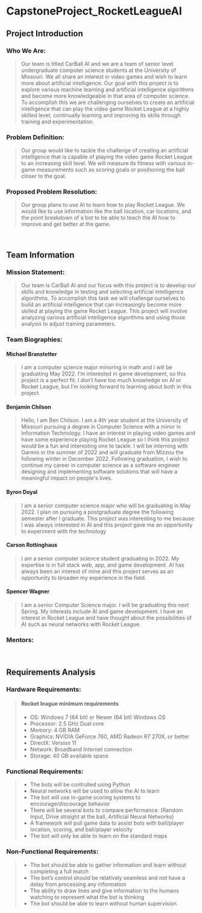 # CapstoneProject_RocketLeagueAI
## **Project Introduction**
### Who We Are:
>Our team is titled CarBall AI and we are a team of senior level undergraduate computer
science students at the University of Missouri. We all share an interest in video games and wish to learn more about artificial intelligence. Our goal with this project is to explore various machine learning and artificial intelligence algorithms and become more knowledgeable in that area of computer science. To accomplish this we are challenging ourselves to create an artificial intelligence that can play the video game Rocket League at a highly skilled level, continually learning and improving its skills through training and experimentation.
### Problem Definition:
>Our group would like to tackle the challenge of creating an artificial intelligence that is capable of playing the video game Rocket League to an increasing skill level. We will
measure its fitness with various in-game measurements such as scoring goals or positioning the ball closer to the goal.  
### Proposed Problem Resolution:
>Our group plans to use AI to learn how to play Rocket League. We would like to use information like the ball location, car locations, and the point breakdown of a bot to be able to teach the AI how to improve and get better at the game.

<br>

## **Team Information**
### Mission Statement:
>Our team is CarBall AI and our focus with this project is to develop our skills and knowledge in testing and selecting artificial intelligence algorithms. To accomplish this task we will challenge ourselves to build an artificial intelligence that can increasingly become more skilled at playing the game Rocket League. This project will involve analyzing various artificial intelligence algorithms and using those analysis to adjust training parameters.
### Team Biographies:
#### **Michael Branstetter**  
>I am a computer science major minoring in math and I will be graduating May 2022. I’m interested in game development, so this project is a perfect fit. I don’t have too much knowledge on AI or Rocket League, but I’m looking forward to learning about both in this project.

#### **Benjamin Chilson**  
>Hello, I am Ben Chilson. I am a 4th year student at the University of Missouri pursuing a degree in Computer Science with a minor in Information Technology. I have an interest in playing video games and have some experience playing Rocket League so I think this project would be a fun and interesting one to tackle. I will be interning with Garmin in the summer of 2022 and will graduate from Mizzou the following winter in December 2022. Following graduation, I wish to continue my career in computer science as a software engineer designing and implementing software solutions that will have a meaningful impact on people's lives.  

#### **Byron Doyal**  
>I am a senior computer science major who will be graduating in May 2022. I plan on pursuing a postgraduate degree the following semester after I graduate. This project was interesting to me because I was always interested in AI and this project gave me an opportunity to experiment with the technology

#### **Carson Rottinghaus**  
>I am a senior computer science student graduating in 2022. My expertise is in full stack web, app, and game development. AI has always been an interest of mine and this project serves as an opportunity to broaden my experience in the field.

#### **Spencer Wagner**  
>I am a senior Computer Science major. I will be graduating this next Spring. My interests include AI and game development. I have an interest in Rocket League and have thought about the possibilities of AI such as neural networks with Rocket League.

### Mentors:
<br>

## **Requirements Analysis**
### Hardware Requirements:
>#### **Rocket league minimum requirements**  
>- OS: Windows 7 (64 bit) or Newer (64 bit) Windows OS  
>- Processor: 2.5 GHz Dual core  
>- Memory: 4 GB RAM  
>- Graphics: NVIDIA GeForce 760, AMD Radeon R7 270X, or better  
>- DirectX: Version 11  
>- Network: Broadband Internet connection  
>- Storage: 40 GB available space  

### Functional Requirements:
>- The bots will be controlled using Python
>- Neural networks will be used to allow the AI to learn
>- The bot will use in-game scoring systems to encourage/discourage behavior
>- There will be several bots to compare performance. (Random Input, Drive straight at the ball, Artificial Neural Networks)
>- A framework will pull game data to assist bots with ball/player location, scoring, and ball/player velocity
>- The bot will only be able to learn on the standard maps
### Non-Functional Requirements:
>- The bot should be able to gather information and learn without completing a full match
>- The bot’s control should be relatively seamless and not have a delay from processing any information
>- The ability to draw lines and give information to the humans watching to represent
what the bot is thinking
>- The bot should be able to learn without human supervision